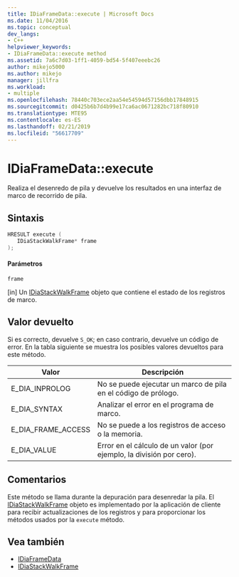```yaml
---
title: IDiaFrameData::execute | Microsoft Docs
ms.date: 11/04/2016
ms.topic: conceptual
dev_langs:
- C++
helpviewer_keywords:
- IDiaFrameData::execute method
ms.assetid: 7a6c7d03-1ff1-4059-bd54-5f407eeebc26
author: mikejo5000
ms.author: mikejo
manager: jillfra
ms.workload:
- multiple
ms.openlocfilehash: 78440c703ece2aa54e54594d57156dbb17848915
ms.sourcegitcommit: d0425b6b7d4b99e17ca6ac0671282bc718f80910
ms.translationtype: MTE95
ms.contentlocale: es-ES
ms.lasthandoff: 02/21/2019
ms.locfileid: "56617709"
---
```

# <a name="idiaframedataexecute"></a>IDiaFrameData::execute
Realiza el desenredo de pila y devuelve los resultados en una interfaz de marco de recorrido de pila.

## <a name="syntax"></a>Sintaxis

```C++
HRESULT execute ( 
   IDiaStackWalkFrame* frame
);
```

#### <a name="parameters"></a>Parámetros
 `frame`

[in] Un [IDiaStackWalkFrame](../../debugger/debug-interface-access/idiastackwalkframe.md) objeto que contiene el estado de los registros de marco.

## <a name="return-value"></a>Valor devuelto
 Si es correcto, devuelve `S_OK`; en caso contrario, devuelve un código de error. En la tabla siguiente se muestra los posibles valores devueltos para este método.

|Valor|Descripción|
|-----------|-----------------|
|E_DIA_INPROLOG|No se puede ejecutar un marco de pila en el código de prólogo.|
|E_DIA_SYNTAX|Analizar el error en el programa de marco.|
|E_DIA_FRAME_ACCESS|No se puede a los registros de acceso o la memoria.|
|E_DIA_VALUE|Error en el cálculo de un valor (por ejemplo, la división por cero).|

## <a name="remarks"></a>Comentarios
 Este método se llama durante la depuración para desenredar la pila. El [IDiaStackWalkFrame](../../debugger/debug-interface-access/idiastackwalkframe.md) objeto es implementado por la aplicación de cliente para recibir actualizaciones de los registros y para proporcionar los métodos usados por la `execute` método.

## <a name="see-also"></a>Vea también
- [IDiaFrameData](../../debugger/debug-interface-access/idiaframedata.md)
- [IDiaStackWalkFrame](../../debugger/debug-interface-access/idiastackwalkframe.md)